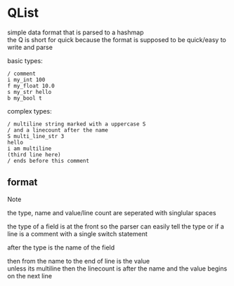 # QList

simple data format that is parsed to a hashmap\
the Q is short for quick because the format is supposed to be quick/easy to write and parse

basic types:

```qlist
/ comment
i my_int 100
f my_float 10.0
s my_str hello
b my_bool t
```

complex types:

```qlist
/ multiline string marked with a uppercase S
/ and a linecount after the name
S multi_line_str 3
hello
i am multiline
(third line here)
/ ends before this comment
```

## format

> [!NOTE]
> the type, name and value/line count are seperated with singlular spaces

the type of a field is at the front so the parser can easily tell the type or if a line is a comment with a single switch statement

after the type is the name of the field

then from the name to the end of line is the value\
unless its multiline then the linecount is after the name and the value begins on the next line
